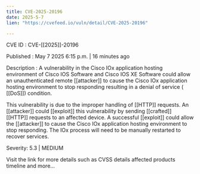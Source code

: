 ```yaml
---
title: CVE-2025-20196
date: 2025-5-7
lien: "https://cvefeed.io/vuln/detail/CVE-2025-20196"

---
```


CVE ID : CVE-[[2025]]-20196

Published :  May 7
2025
6:15 p.m. | 16 minutes ago

Description : A vulnerability in the Cisco IOx application hosting environment of Cisco IOS Software and Cisco IOS XE Software could allow an unauthenticated
remote  [[attacker]] to cause the Cisco IOx application hosting environment to stop responding
resulting in a denial of service ( [[DoS]]) condition.

 This vulnerability is due to the improper handling of  [[HTTP]] requests. An  [[attacker]] could  [[exploit]] this vulnerability by sending  [[crafted]]  [[HTTP]] requests to an affected device. A successful  [[exploit]] could allow the  [[attacker]] to cause the Cisco IOx application hosting environment to stop responding. The IOx process will need to be manually restarted to recover services.

Severity: 5.3 | MEDIUM

Visit the link for more details
such as CVSS details
affected products
timeline
and more...
